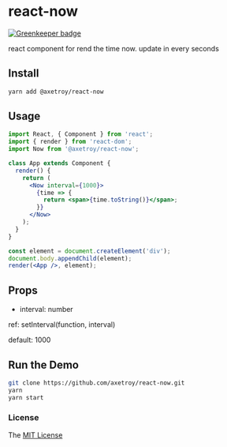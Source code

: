# react-now

[![Greenkeeper badge](https://badges.greenkeeper.io/axetroy/react-now.svg)](https://greenkeeper.io/)

react component for rend the time now. update in every seconds

## Install

```bash
yarn add @axetroy/react-now
```

## Usage

```jsx harmony
import React, { Component } from 'react';
import { render } from 'react-dom';
import Now from '@axetroy/react-now';

class App extends Component {
  render() {
    return (
      <Now interval={1000}>
        {time => {
          return <span>{time.toString()}</span>;
        }}
      </Now>
    );
  }
}

const element = document.createElement('div');
document.body.appendChild(element);
render(<App />, element);
```

## Props

- interval: number

ref: setInterval(function, interval)

default: 1000
    
## Run the Demo

```bash
git clone https://github.com/axetroy/react-now.git
yarn
yarn start
```

### License

The [MIT License](https://github.com/axetroy/react-now/blob/master/LICENSE)